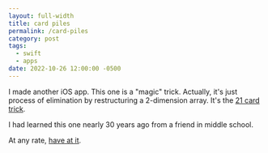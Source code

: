 ```yaml
---
layout: full-width
title: card piles
permalink: /card-piles
category: post
tags:
  - swift
  - apps
date: 2022-10-26 12:00:00 -0500
---
```


I made another iOS app. This one is a "magic" trick. Actually, it's just process of elimination by restructuring a 2-dimension array. It's the [21 card trick](https://en.wikipedia.org/wiki/Twenty-One_Card_Trick).

I had learned this one nearly 30 years ago from a friend in middle school.

At any rate, [have at it][app link].

[app link]: https://apps.apple.com/us/app/card-piles/id6443995531

